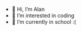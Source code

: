 - 👋 Hi, I’m Alan
- 👀 I’m interested in coding
- 🌱 I’m currently in school :(

<!---
Dacoolster/Dacoolster is a ✨ special ✨ repository because its `README.md` (this file) appears on your GitHub profile.
You can click the Preview link to take a look at your changes.
--->
